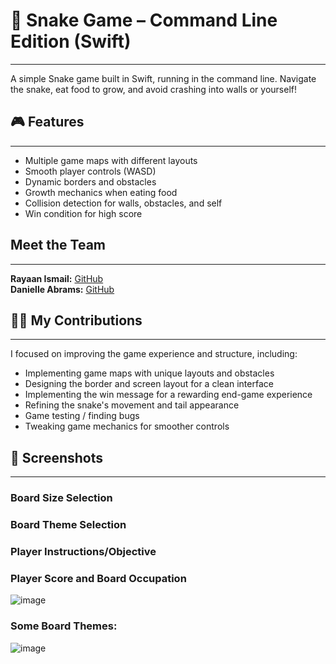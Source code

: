 # 🐍 Snake Game – Command Line Edition (Swift)  
---

A simple Snake game built in Swift, running in the command line. Navigate the snake, eat food to grow, and avoid crashing into walls or yourself!

## 🎮 Features  
---

- Multiple game maps with different layouts  
- Smooth player controls (WASD)  
- Dynamic borders and obstacles  
- Growth mechanics when eating food  
- Collision detection for walls, obstacles, and self  
- Win condition for high score  

## Meet the Team  
---

**Rayaan Ismail:** [GitHub](https://github.com/rayaanismail)  
**Danielle Abrams:** [GitHub](https://github.com/daniabrams333)  

## 👩‍💻 My Contributions  
---

I focused on improving the game experience and structure, including:

- Implementing game maps with unique layouts and obstacles  
- Designing the border and screen layout for a clean interface  
- Implementing the win message for a rewarding end-game experience  
- Refining the snake's movement and tail appearance  
- Game testing / finding bugs  
- Tweaking game mechanics for smoother controls  

## 📸 Screenshots  
---

### Board Size Selection  
### Board Theme Selection  
### Player Instructions/Objective  
### Player Score and Board Occupation  

![image](https://github.com/user-attachments/assets/3e13afbe-eddc-48ec-b8e2-ff9121d2af6d)  

### Some Board Themes:  
![image](https://github.com/user-attachments/assets/38d7728b-0b35-46ca-9b6c-d18d6a416e3b)  
